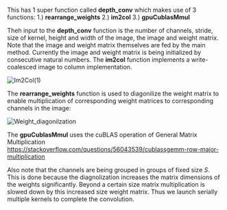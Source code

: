 This has 1 super function called **depth_conv** which makes use of 3 functions: 1.) **rearrange_weights** 2.) **im2col** 3.) **gpuCublasMmul**

Theh input to the **depth_conv** function is the number of channels, stride, size of kernel, height and width of the image, the image and weight matrix.
Note that the image and weight matrix themselves are fed by the main method. 
Currently the image and weight matrix is being initialized by consecutive natural numbers. 
The **im2col** function implements a write-coalesced image to column implementation.

![Im2Col(1)](https://user-images.githubusercontent.com/50399493/112749303-2c618680-8fdf-11eb-8f20-69e89a833741.png)

The **rearrange_weights** function is used to diagonilize the weight matrix to enable multiplication of corresponding weight matrices to corresponding channels in the image:

![Weight_diagonilzation](https://user-images.githubusercontent.com/50399493/112749466-f4a70e80-8fdf-11eb-813f-040a4d85da24.png)

The **gpuCublasMmul** uses the cuBLAS operation of General Matrix Multiplication
https://stackoverflow.com/questions/56043539/cublassgemm-row-major-multiplication

Also note that the channels are being grouped in groups of fixed size _S_. This is done because the diagnolization increases the matrix dimensions of the 
weights significantly. Beyond a certain size matrix multiplication is slowed down by this increased size weight matrix. Thus we launch serially multiple
kernels to complete the convolution.
